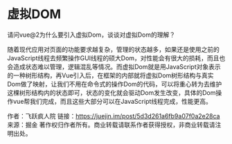 # 虚拟DOM

请问vue@2为什么要引入虚拟Dom，谈谈对虚拟Dom的理解？

随着现代应用对页面的功能要求越复杂，管理的状态越多，如果还是使用之前的JavaScript线程去频繁操作GUI线程的硕大Dom，对性能会有很大的损耗，而且也会造成状态难以管理，逻辑混乱等情况。而虚拟Dom就是用JavaScript对象表示的一种树形结构，再Vue引入后，在框架的内部就将虚拟Dom树形结构与真实Dom做了映射，让我们不用在命令式的操作Dom的代码，可以将重心转为去维护这棵树形结构内的状态即可，状态的变化就会驱动Dom发生改变，具体的Dom操作vue帮我们完成，而且这些大部分可以在JavaScript线程完成，性能更高。

作者：飞跃疯人院
链接：<https://juejin.im/post/5d3d261a6fb9a07f0a2e28ca>
来源：掘金
著作权归作者所有。商业转载请联系作者获得授权，非商业转载请注明出处。
